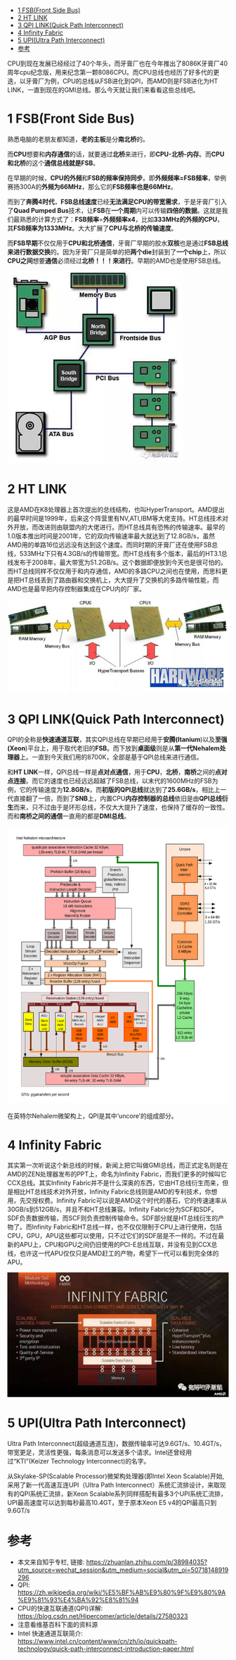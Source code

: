 
<!-- @import "[TOC]" {cmd="toc" depthFrom=1 depthTo=6 orderedList=false} -->

<!-- code_chunk_output -->

* [1 FSB(Front Side Bus)](#1-fsbfront-side-bus)
* [2 HT LINK](#2-ht-link)
* [3 QPI LINK(Quick Path Interconnect)](#3-qpi-linkquick-path-interconnect)
* [4 Infinity Fabric](#4-infinity-fabric)
* [5 UPI(Ultra Path Interconnect)](#5-upiultra-path-interconnect)
* [参考](#参考)

<!-- /code_chunk_output -->

CPU到现在发展已经经过了40个年头，而牙膏厂也在今年推出了8086K牙膏厂40周年cpu纪念版，用来纪念第一颗8086CPU。而CPU总线也经历了好多代的更迭，以牙膏厂为例，CPU的总线从FSB进化到QPI，而AMD则是FSB进化为HT LINK，一直到现在的GMI总线。那么今天就让我们来看看这些总线吧。

# 1 FSB(Front Side Bus)

熟悉电脑的老朋友都知道，**老的主板**是分**南北桥**的。

而**CPU**想要和**内存通信**的话，就要通过**北桥**来进行，即**CPU\-北桥\-内存**。而**CPU和北桥**的这个**通信总线就是FSB**。

在早期的时候，**CPU的外频**和**FSB的频率保持同步**。即**外频频率=FSB频率**，举例赛扬300A的**外频为66MHz**，那么它的**FSB频率也是66MHz**。

而到了**奔腾4时代**，**FSB总线速度**已经**无法满足CPU的带宽需求**，于是牙膏厂引入了**Quad Pumped Bus**技术，让**FSB**在**一个周期**内可以传输**四倍的数据**。这就是我们最熟悉的计算方式了：**FSB频率**=**外频频率x4**，比如**333MHz的外频的CPU**，其**FSB频率为1333MHz**。大大扩展了**CPU与北桥的传输速度**。

而**FSB早期**不仅仅用于**CPU和北桥通信**，牙膏厂早期的胶水**双核**也是通过**FSB总线来进行数据交换**的。因为牙膏厂只是简单的把**两个die**封装到了**一个chip**上，所以**CPU之间**想要**通信**必须经过**北桥！！！来进行**。早期的AMD也是使用FSB总线。

![](./images/2019-04-24-10-17-28.png)

# 2 HT LINK

这是AMD在K8处理器上首次提出的总线结构，也叫HyperTransport。AMD提出的最早时间是1999年，后来这个阵营里有NV,ATI,IBM等大佬支持。HT总线技术对外开放，而改进则由联盟内的大佬进行。而HT总线具有恐怖的传输速率。最早的1.0版本推出时间是2001年，它的双向传输速率最大就达到了12.8GB/s，虽然AMD用的单路16位远远没有达到这个速度。而同时期的牙膏厂还在使用FSB总线，533MHz下只有4.3GB/s的传输带宽。而HT总线有多个版本，最后的HT3.1总线发布于2008年，最大带宽为51.2GB/s。这个数据即便放到今天也是很可怕的。而HT总线同样不仅仅用于和内存通信，AMD的多路CPU之间也在使用，而思科更是把HT总线丢到了路由器和交换机上，大大提升了交换机的多路传输性能，而AMD也是最早把内存控制器集成在CPU内的厂家。

![](./images/2019-04-24-10-31-54.png)

# 3 QPI LINK(Quick Path Interconnect)

QPI的全称是**快速通道互联**，其实QPI总线在早期已经用于**安腾(Itanium**)以及**至强(Xeon**)平台上，用于取代老旧的**FSB**。而下放到**桌面级**则是从**第一代Nehalem处理器**上。一直到今天我们用的8700K，全部是基于QPI总线来进行通信。

和**HT LINK**一样，QPI总线一样是**点对点通信**，用于**CPU**，**北桥**，**南桥**之间的**点对点连接**。而它的速度也已经远远超越了FSB总线，以末代的1600MHz的FSB为例，它的传输速度为**12.8GB/s**，而**初版的QPI总线**就达到了**25.6GB/s**，相比上一代直接翻了一倍，而到了**SNB**上，内置CPU**内存控制器的总线**依旧是由**QPI总线衍生**而来，只不过由于是环形总线，不仅大大提升了速度，也保持了缓存的一致性。而和**南桥之间的通信**一直用的都是**DMI总线**。

![Intel_Nehalem_arch.svg](./images/Intel_Nehalem_arch.svg)

在英特尔Nehalem微架构上，QPI是其中‘uncore’的组成部分。

# 4 Infinity Fabric

其实第一次听说这个新总线的时候，新闻上把它叫做GMI总线，而正式定名则是在AMD的ZEN处理器发布的PPT上，命名为Infinity Fabric，而我们更多的时候叫它CCX总线。其实Infinity Fabric并不是什么深奥的东西，它由HT总线衍生而来，但是相比HT总线技术对外开放，Infinity Fabric总线则是AMD的专利技术，你想用，先交授权费。Infinity Fabric可以说是AMD这个时代的基石，它的传速速率从30GB/s到512GB/s，并且不和HT总线兼容。Infinity Fabric分为SCF和SDF。SDF负责数据传输，而SCF则负责控制传输命令。SDF部分就是HT总线衍生的产物了。而Infinity Fabric和HT总线一样，也不仅仅限制于CPU上进行使用，包括CPU，GPU，APU这些都可以使用，只不过它们的SDF层是不一样的。不过在最新的APU上，CPU和GPU之间仍旧使用的PCI-E总线互联，并没有见到CCX总线，也许这一代APU仅仅只是AMD赶工的产物，希望下一代可以看到完全体的APU。

![](./images/2019-04-24-11-04-10.png)

# 5 UPI(Ultra Path Interconnect)

Ultra Path Interconnect(超级通道互连)，数据传输率可达9.6GT/s、10.4GT/s，带宽更足，灵活性更强，每条消息可以发送多个请求。Intel还曾经用过“KTI”(Keizer Technology Interconnect)的名字。

从Skylake\-SP(Scalable Processor)微架构处理器(即Intel Xeon Scalable)开始, 采用了新一代高速互连UPI（Ultra Path Interconnect）系统汇流排设计，来取现有的QPI系统汇流排，新Xeon Scalable系列同样搭配有最多3个UPI系统汇流排，UPI最高速度可以达到每秒最高10.4GT，至于原本Xeon E5 v4的QPI最高只到9.6GT/s

# 参考

- 本文来自知乎专栏, 链接: https://zhuanlan.zhihu.com/p/38984035?utm_source=wechat_session&utm_medium=social&utm_oi=50718148919296
- QPI: https://zh.wikipedia.org/wiki/%E5%BF%AB%E9%80%9F%E9%80%9A%E9%81%93%E4%BA%92%E8%81%94
- CPU的快速互联通道(QPI)详解: https://blog.csdn.net/Hipercomer/article/details/27580323
- 注意看维基百科下面的资料源
- Intel 快速通道互联简介: https://www.intel.cn/content/www/cn/zh/io/quickpath-technology/quick-path-interconnect-introduction-paper.html